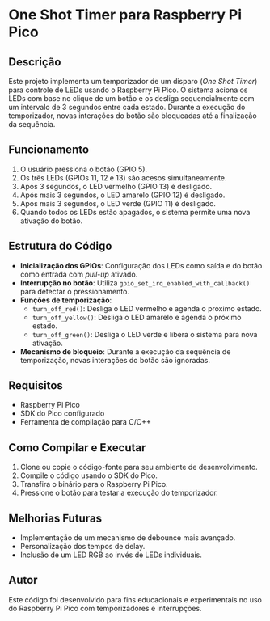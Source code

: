 # One Shot Timer para Raspberry Pi Pico

## Descrição
Este projeto implementa um temporizador de um disparo (*One Shot Timer*) para controle de LEDs usando o Raspberry Pi Pico. O sistema aciona os LEDs com base no clique de um botão e os desliga sequencialmente com um intervalo de 3 segundos entre cada estado. Durante a execução do temporizador, novas interações do botão são bloqueadas até a finalização da sequência.

## Funcionamento
1. O usuário pressiona o botão (GPIO 5).
2. Os três LEDs (GPIOs 11, 12 e 13) são acesos simultaneamente.
3. Após 3 segundos, o LED vermelho (GPIO 13) é desligado.
4. Após mais 3 segundos, o LED amarelo (GPIO 12) é desligado.
5. Após mais 3 segundos, o LED verde (GPIO 11) é desligado.
6. Quando todos os LEDs estão apagados, o sistema permite uma nova ativação do botão.

## Estrutura do Código
- **Inicialização dos GPIOs**: Configuração dos LEDs como saída e do botão como entrada com *pull-up* ativado.
- **Interrupção no botão**: Utiliza `gpio_set_irq_enabled_with_callback()` para detectar o pressionamento.
- **Funções de temporização**:
  - `turn_off_red()`: Desliga o LED vermelho e agenda o próximo estado.
  - `turn_off_yellow()`: Desliga o LED amarelo e agenda o próximo estado.
  - `turn_off_green()`: Desliga o LED verde e libera o sistema para nova ativação.
- **Mecanismo de bloqueio**: Durante a execução da sequência de temporização, novas interações do botão são ignoradas.

## Requisitos
- Raspberry Pi Pico
- SDK do Pico configurado
- Ferramenta de compilação para C/C++

## Como Compilar e Executar
1. Clone ou copie o código-fonte para seu ambiente de desenvolvimento.
2. Compile o código usando o SDK do Pico.
3. Transfira o binário para o Raspberry Pi Pico.
4. Pressione o botão para testar a execução do temporizador.

## Melhorias Futuras
- Implementação de um mecanismo de debounce mais avançado.
- Personalização dos tempos de delay.
- Inclusão de um LED RGB ao invés de LEDs individuais.

## Autor
Este código foi desenvolvido para fins educacionais e experimentais no uso do Raspberry Pi Pico com temporizadores e interrupções.

